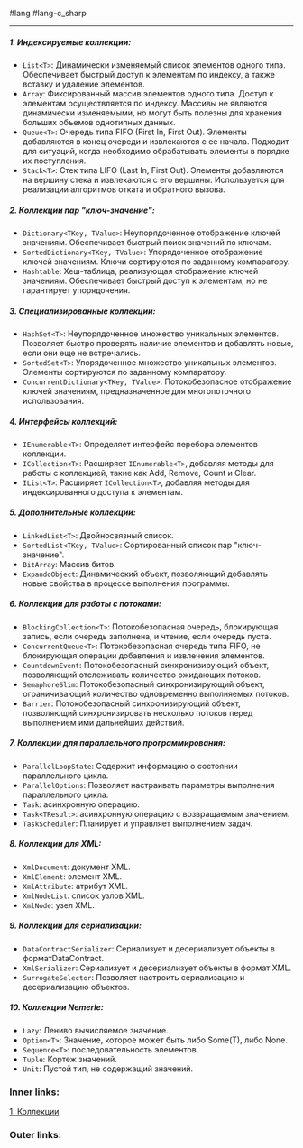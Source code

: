 #lang #lang-c_sharp

---
##### 1. Индексируемые коллекции:
- `List<T>`: Динамически изменяемый список элементов одного типа. Обеспечивает быстрый доступ к элементам по индексу, а также вставку и удаление элементов.
- `Array`: Фиксированный массив элементов одного типа. Доступ к элементам осуществляется по индексу. Массивы не являются динамически изменяемыми, но могут быть полезны для хранения больших объемов однотипных данных.
- `Queue<T>`: Очередь типа FIFO (First In, First Out). Элементы добавляются в конец очереди и извлекаются с ее начала. Подходит для ситуаций, когда необходимо обрабатывать элементы в порядке их поступления.
- `Stack<T>`: Стек типа LIFO (Last In, First Out). Элементы добавляются на вершину стека и извлекаются с его вершины. Используется для реализации алгоритмов отката и обратного вызова.

##### 2. Коллекции пар "ключ-значение":
- `Dictionary<TKey, TValue>`: Неупорядоченное отображение ключей значениям. Обеспечивает быстрый поиск значений по ключам.
- `SortedDictionary<TKey, TValue>`: Упорядоченное отображение ключей значениям. Ключи сортируются по заданному компаратору.
- `Hashtable`: Хеш-таблица, реализующая отображение ключей значениям. Обеспечивает быстрый доступ к элементам, но не гарантирует упорядочения.

##### 3. Специализированные коллекции:
- `HashSet<T>`: Неупорядоченное множество уникальных элементов. Позволяет быстро проверять наличие элементов и добавлять новые, если они еще не встречались.
- `SortedSet<T>`: Упорядоченное множество уникальных элементов. Элементы сортируются по заданному компаратору.
- `ConcurrentDictionary<TKey, TValue>`: Потокобезопасное отображение ключей значениям, предназначенное для многопоточного использования.

##### 4. Интерфейсы коллекций:
- `IEnumerable<T>`: Определяет интерфейс перебора элементов коллекции.
- `ICollection<T>`: Расширяет `IEnumerable<T>`, добавляя методы для работы с коллекцией, такие как Add, Remove, Count и Clear.
- `IList<T>`: Расширяет `ICollection<T>`, добавляя методы для индексированного доступа к элементам.

##### 5. Дополнительные коллекции:
- `LinkedList<T>`: Двойносвязный список.
- `SortedList<TKey, TValue>`: Сортированный список пар "ключ-значение".
- `BitArray`: Массив битов.
- `ExpandoObject`: Динамический объект, позволяющий добавлять новые свойства в процессе выполнения программы.

##### 6. Коллекции для работы с потоками:
- `BlockingCollection<T>`: Потокобезопасная очередь, блокирующая запись, если очередь заполнена, и чтение, если очередь пуста.
- `ConcurrentQueue<T>`: Потокобезопасная очередь типа FIFO, не блокирующая операции добавления и извлечения элементов.
- `CountdownEvent`: Потокобезопасный синхронизирующий объект, позволяющий отслеживать количество ожидающих потоков.
- `SemaphoreSlim`: Потокобезопасный синхронизирующий объект, ограничивающий количество одновременно выполняемых потоков.
- `Barrier`: Потокобезопасный синхронизирующий объект, позволяющий синхронизировать несколько потоков перед выполнением ими дальнейших действий.

##### 7. Коллекции для параллельного программирования:
- `ParallelLoopState`: Содержит информацию о состоянии параллельного цикла.
- `ParallelOptions`: Позволяет настраивать параметры выполнения параллельного цикла.
- `Task`: асинхронную операцию.
- `Task<TResult>`: асинхронную операцию с возвращаемым значением.
- `TaskScheduler`: Планирует и управляет выполнением задач.

##### 8. Коллекции для XML:
- `XmlDocument`: документ XML.
- `XmlElement`: элемент XML.
- `XmlAttribute`: атрибут XML.
- `XmlNodeList`: список узлов XML.
- `XmlNode`: узел XML.

##### 9. Коллекции для сериализации:
- `DataContractSerializer`: Сериализует и десериализует объекты в форматDataContract.
- `XmlSerializer`: Сериализует и десериализует объекты в формат XML.
- `SurrogateSelector`: Позволяет настроить сериализацию и десериализацию объектов.

##### 10. Коллекции Nemerle:
- `Lazy`: Лениво вычисляемое значение.
- `Option<T>`: Значение, которое может быть либо Some(T), либо None.
- `Sequence<T>`: последовательность элементов.
- `Tuple`: Кортеж значений.
- `Unit`: Пустой тип, не содержащий значений.

### Inner links:
[1. Коллекции](1.%20Lang/C-sharp/0.%20Введение/3.%20Коллекции/1.%20Коллекции.md)


### Outer links:


